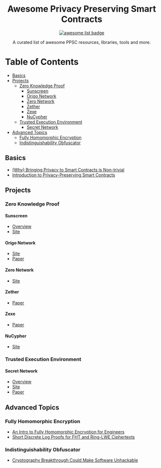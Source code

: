 <div align="center">
  <h1 align="center">Awesome Privacy Preserving Smart Contracts</h1>
  <p align="center">
    <a href="https://github.com/sindresorhus/awesome">
      <img alt="awesome list badge" src="https://cdn.rawgit.com/sindresorhus/awesome/d7305f38d29fed78fa85652e3a63e154dd8e8829/media/badge.svg">
    </a>
  </p>

  <p align="center">A curated list of awesome PPSC resources, libraries, tools and more.</p>
</div>

Table of Contents
=================
* [Basics](#basics)
* [Projects](#projects)
    * [Zero Knowledge Proof](#zero-knowledge-proof)
        * [Sunscreen](#sunscreen)
        * [Origo Network](#origo-network)
        * [Zero Network](#zero-network)
        * [Zether](#zether)
        * [Zexe](#zexe)
        * [NuCypher](#nucypher)
    * [Trusted Execution Environment](#trusted-execution-environment)
        * [Secret Network](#secret-network)
* [Advanced Topics](#advanced-topics)
    * [Fully Homomorphic Encryption](#fully-homomorphic-encryption)
    * [Indistinguishability Obfuscator](#indistinguishability-obfuscator)

## Basics
- [(Why) Bringing Privacy to Smart Contracts is Non-trivial](https://blog.nucypher.com/bringing-privacy-to-smart-contracts-is-nontrivial/#:~:text=Unfortunately%2C%20Ethereum's%20smart%20contracts%20do,%2C%20the%20users%20involved%2C%20etc.)
- [Introduction to Privacy-Preserving Smart Contracts](https://juliankoh.medium.com/introduction-to-privacy-preserving-smart-contracts-e7bdc1a121b1)

## Projects

### Zero Knowledge Proof

#### Sunscreen
* [Overview](https://blog.nucypher.com/sunscreen)
* [Site](https://sunscreen.tech)

#### Origo Network
* [Site](https://origo.network/)
* [Paper](https://origo.network/whitepaper)

#### Zero Network
* [Site](https://github.com/zero-network)

#### Zether
* [Paper](https://crypto.stanford.edu/~buenz/papers/zether.pdf)

#### Zexe
* [Paper](https://eprint.iacr.org/2018/962.pdf)

#### NuCypher
* [Site](https://www.nucypher.com/)

### Trusted Execution Environment

#### Secret Network
* [Overview](https://scrt.network/about/about-secret-network)
* [Site](https://scrt.network/)
* [Paper](https://scrt.network/graypaper)

## Advanced Topics

### Fully Homomorphic Encryption
* [An Intro to Fully Homomorphic Encryption for Engineers](https://blog.nucypher.com/an-engineers-guide-to-fully-homomorphic-encryption)
* [Short Discrete Log Proofs for FHT and Ring-LWE Ciphertexts](https://eprint.iacr.org/2019/057.pdf)

### Indistinguishability Obfuscator
* [Cryptography Breakthrough Could Make Software Unhackable](https://www.wired.com/2014/02/cryptography-breakthrough)
